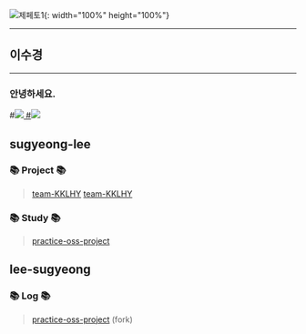 
![제페토1](https://user-images.githubusercontent.com/101383749/173183029-64260d68-039f-447b-887f-fef2c5a97f7b.jpg){: width="100%" height="100%"}

------------------------
 ## 이수경
 ------------------------
 ### 안녕하세요.
#<a href = "[https://www.notion.so/2-804f85fc028e4319b4a8896434a0e20f](https://bit.ly/3w0sazA)" target="_blank"><img src="https://img.shields.io/badge/Notion-000000?style=for-the-badge&logo=Notion&logoColor=white"> 
#</a><a href = "[https://blog.naver.com/h1009218](https://blog.naver.com/waterscape2021)" target="_blank"><img src="https://img.shields.io/badge/Naver-03C75A?style=for-the-badge&logo=Naver&logoColor=white"> </a>
 
## sugyeong-lee

### 📚 Project 📚
> [team-KKLHY](https://github.com/sugyeong-lee/team-KKLHY.git)
> [team-KKLHY](https://github.com/sugyeong-lee/team-KKLHY.git)

### 📚 Study 📚
> [practice-oss-project](https://github.com/sugyeong-lee/practice-oss-project.git)  

## lee-sugyeong

### 📚 Log 📚
> [practice-oss-project](https://github.com/sugyeong-lee/practice-oss-project.git)    (fork)
